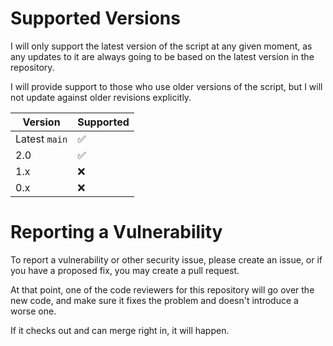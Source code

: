 # Supported Versions

I will only support the latest version of the script at any given moment, as any updates to it are always going to be based on the latest version in the repository.

I will provide support to those who use older versions of the script, but I will not update against older revisions explicitly.

| Version       | Supported          |
| ------------- | ------------------ |
| Latest `main` | :white_check_mark: |
| 2.0           | :white_check_mark: |
| 1.x           | :x:                |
| 0.x           | :x:                |

# Reporting a Vulnerability

To report a vulnerability or other security issue, please create an issue, or if you have a proposed fix, you may create a pull request.

At that point, one of the code reviewers for this repository will go over the new code, and make sure it fixes the problem and doesn't introduce a worse one.

If it checks out and can merge right in, it will happen.

